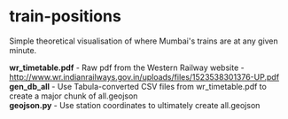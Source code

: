 # train-positions

Simple theoretical visualisation of where Mumbai's trains are at any given minute. 

**wr_timetable.pdf** - Raw pdf from the Western Railway website - http://www.wr.indianrailways.gov.in/uploads/files/1523538301376-UP.pdf <br>
**gen_db_all** - Use Tabula-converted CSV files from wr_timetable.pdf to create a major chunk of all.geojson <br>
**geojson.py** - Use station coordinates to ultimately create all.geojson
